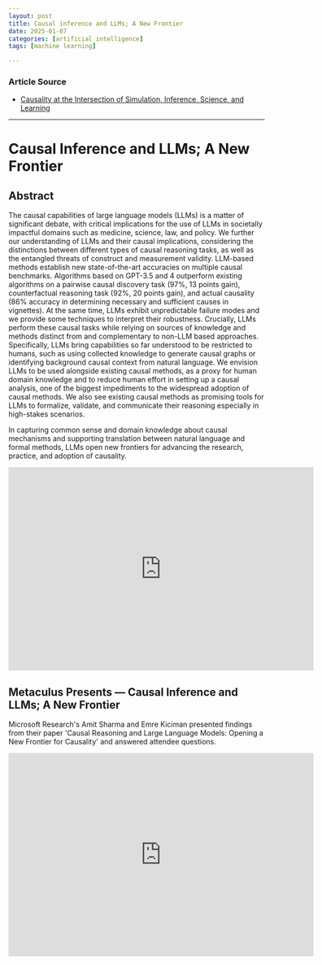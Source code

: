 ```yaml
---
layout: post
title: Causal inference and LLMs; A New Frontier 
date: 2025-01-07
categories: [artificial intelligence]
tags: [machine learning]

---
```


### Article Source


* [Causality at the Intersection of Simulation, Inference, Science, and Learning](https://www.youtube.com/watch?v=Pq_Geda2dww)

---



# Causal Inference and LLMs; A New Frontier


## Abstract

The causal capabilities of large language models (LLMs) is a matter of significant debate, with critical implications for the use of LLMs in societally impactful domains such as medicine, science, law, and policy. We further our understanding of LLMs and their causal implications, considering the distinctions between different types of causal reasoning tasks, as well as the entangled threats of construct and measurement validity. LLM-based methods establish new state-of-the-art accuracies on multiple causal benchmarks. Algorithms based on GPT-3.5 and 4 outperform existing algorithms on a pairwise causal discovery task (97%, 13 points gain), counterfactual reasoning task (92%, 20 points gain), and actual causality (86% accuracy in determining necessary and sufficient causes in vignettes). At the same time, LLMs exhibit unpredictable failure modes and we provide some techniques to interpret their robustness.
Crucially, LLMs perform these causal tasks while relying on sources of knowledge and methods distinct from and complementary to non-LLM based approaches. Specifically, LLMs bring capabilities so far understood to be restricted to humans, such as using collected knowledge to generate causal graphs or identifying background causal context from natural language. We envision LLMs to be used alongside existing causal methods, as a proxy for human domain knowledge and to reduce human effort in setting up a causal analysis, one of the biggest impediments to the widespread adoption of causal methods. We also see existing causal methods as promising tools for LLMs to formalize, validate, and communicate their reasoning especially in high-stakes scenarios. 

In capturing common sense and domain knowledge about causal mechanisms and supporting translation between natural language and formal methods, LLMs open new frontiers for advancing the research, practice, and adoption of causality.

<iframe width="600" height="400" src="https://www.youtube.com/embed/Pq_Geda2dww?si=fqQKgo3l7HrphVmT" title="YouTube video player" frameborder="0" allow="accelerometer; autoplay; clipboard-write; encrypted-media; gyroscope; picture-in-picture; web-share" referrerpolicy="strict-origin-when-cross-origin" allowfullscreen></iframe>

## Metaculus Presents — Causal Inference and LLMs; A New Frontier

Microsoft Research's Amit Sharma and Emre Kiciman presented findings from their paper 'Causal Reasoning and Large Language Models: Opening a New Frontier for Causality' and answered attendee questions. 

<iframe width="600" height="400" src="https://www.youtube.com/embed/PT1NoaeYwDs?si=p4J-0FufuGHNm0aJ" title="YouTube video player" frameborder="0" allow="accelerometer; autoplay; clipboard-write; encrypted-media; gyroscope; picture-in-picture; web-share" referrerpolicy="strict-origin-when-cross-origin" allowfullscreen></iframe>